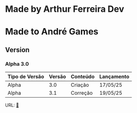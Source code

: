 # Made by Arthur Ferreira Dev

# Made to André Games

## Version
### Alpha 3.0

<table>
    <thead>
        <tr>
            <th>Tipo de Versão</th>
            <th>Versão</th>
            <th>Conteúdo</th>
            <th>Lançamento</th>  
        </tr>
    </thead>
    <tbody>
        <tr>
            <td>Alpha</td>
            <td>3.0</td>
            <td>Criação</td>
            <td>17/05/25</td>
        </tr>
        <tr>
            <td>Alpha</td>
            <td>3.1</td>
            <td>Correção</td>
            <td>19/05/25</td>
        </tr>
    </tbody>
</table>

<p>URL: <a href="https://arthurferreira-dev.github.io/site_andregames/index.html">🔗</a></p>
